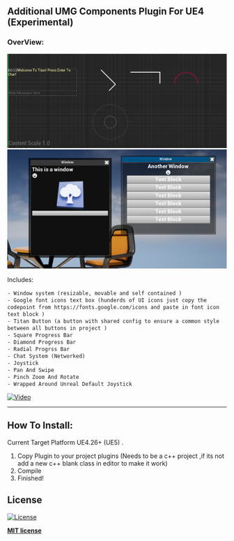 ##  Additional UMG Components Plugin For UE4 (Experimental)

### OverView:

![Overview](.github/Capture.PNG)
![Window System](.github/CaptureWindow.PNG)

Includes:
```
- Window system (resizable, movable and self contained )
- Google font icons text box (hunderds of UI icons just copy the codepoint from https://fonts.google.com/icons and paste in font icon text block )
- Titan Button (a button with shared config to ensure a common style between all buttons in project )
- Square Progress Bar
- Diamond Progress Bar
- Radial Progrss Bar
- Chat System (Networked)
- Joystick 
- Pan And Swipe 
- Pinch Zoom And Rotate 
- Wrapped Around Unreal Default Joystick

```





[![Video](https://yt-embed.herokuapp.com/embed?v=GQbN8Res764)](https://youtu.be/GQbN8Res764)

---

## How To Install:
Current Target Platform UE4.26+ (UE5) .
1. Copy Plugin to your project plugins (Needs to be a c++ project ,if its not add a new c++ blank class in editor to make it work)
2. Compile 
3. Finished!

## License 


[![License](http://img.shields.io/:license-mit-blue.svg?style=flat-square)](http://badges.mit-license.org)

**[MIT license](http://opensource.org/licenses/mit-license.php)**